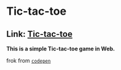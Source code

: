 # Tic-tac-toe

## Link: [Tic-tac-toe](https://ptsfdtz.github.io/Tic-tac-toe/)
**This is a simple Tic-tac-toe game in Web.**

frok from [`codepen`](https://codepen.io/ziga-miklic/pen/QWrGyW)